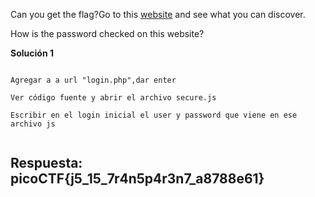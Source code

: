 
Can you get the flag?Go to this [website](http://saturn.picoctf.net:51798/) and see what you can discover.


How is the password checked on this website?


**Solución 1**

```

Agregar a a url "login.php",dar enter

Ver código fuente y abrir el archivo secure.js

Escribir en el login inicial el user y password que viene en ese archivo js


```


## Respuesta: **picoCTF{j5_15_7r4n5p4r3n7_a8788e61}**

